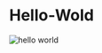 # Hello-Wold
![hello world](https://user-images.githubusercontent.com/80669789/133076284-4805ed23-1404-4c35-a661-0198eda256f4.png)
